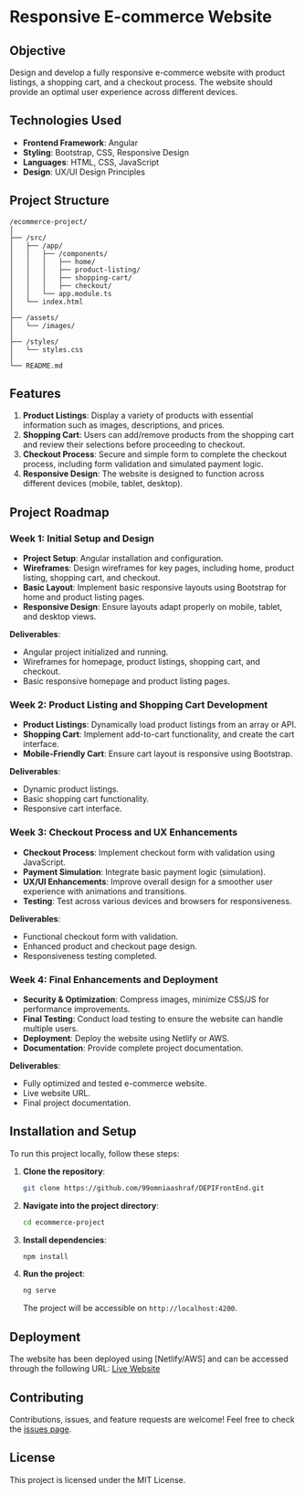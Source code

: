 
# Responsive E-commerce Website

## Objective
Design and develop a fully responsive e-commerce website with product listings, a shopping cart, and a checkout process. The website should provide an optimal user experience across different devices.

## Technologies Used
- **Frontend Framework**: Angular
- **Styling**: Bootstrap, CSS, Responsive Design
- **Languages**: HTML, CSS, JavaScript
- **Design**: UX/UI Design Principles

## Project Structure
```
/ecommerce-project/
│
├── /src/
│   ├── /app/
│   │   ├── /components/
│   │   │   ├── home/
│   │   │   ├── product-listing/
│   │   │   ├── shopping-cart/
│   │   │   ├── checkout/
│   │   └── app.module.ts
│   └── index.html
│
├── /assets/
│   └── /images/
│
├── /styles/
│   └── styles.css
│
└── README.md
```

## Features
1. **Product Listings**: Display a variety of products with essential information such as images, descriptions, and prices.
2. **Shopping Cart**: Users can add/remove products from the shopping cart and review their selections before proceeding to checkout.
3. **Checkout Process**: Secure and simple form to complete the checkout process, including form validation and simulated payment logic.
4. **Responsive Design**: The website is designed to function across different devices (mobile, tablet, desktop).

## Project Roadmap

### Week 1: Initial Setup and Design
- **Project Setup**: Angular installation and configuration.
- **Wireframes**: Design wireframes for key pages, including home, product listing, shopping cart, and checkout.
- **Basic Layout**: Implement basic responsive layouts using Bootstrap for home and product listing pages.
- **Responsive Design**: Ensure layouts adapt properly on mobile, tablet, and desktop views.

**Deliverables**:
- Angular project initialized and running.
- Wireframes for homepage, product listings, shopping cart, and checkout.
- Basic responsive homepage and product listing pages.

### Week 2: Product Listing and Shopping Cart Development
- **Product Listings**: Dynamically load product listings from an array or API.
- **Shopping Cart**: Implement add-to-cart functionality, and create the cart interface.
- **Mobile-Friendly Cart**: Ensure cart layout is responsive using Bootstrap.

**Deliverables**:
- Dynamic product listings.
- Basic shopping cart functionality.
- Responsive cart interface.

### Week 3: Checkout Process and UX Enhancements
- **Checkout Process**: Implement checkout form with validation using JavaScript.
- **Payment Simulation**: Integrate basic payment logic (simulation).
- **UX/UI Enhancements**: Improve overall design for a smoother user experience with animations and transitions.
- **Testing**: Test across various devices and browsers for responsiveness.

**Deliverables**:
- Functional checkout form with validation.
- Enhanced product and checkout page design.
- Responsiveness testing completed.

### Week 4: Final Enhancements and Deployment
- **Security & Optimization**: Compress images, minimize CSS/JS for performance improvements.
- **Final Testing**: Conduct load testing to ensure the website can handle multiple users.
- **Deployment**: Deploy the website using Netlify or AWS.
- **Documentation**: Provide complete project documentation.

**Deliverables**:
- Fully optimized and tested e-commerce website.
- Live website URL.
- Final project documentation.

## Installation and Setup
To run this project locally, follow these steps:

1. **Clone the repository**:
   ```bash
   git clone https://github.com/99omniaashraf/DEPIFrontEnd.git
   ```
   
2. **Navigate into the project directory**:
   ```bash
   cd ecommerce-project
   ```
   
3. **Install dependencies**:
   ```bash
   npm install
   ```
   
4. **Run the project**:
   ```bash
   ng serve
   ```
   The project will be accessible on `http://localhost:4200`.

## Deployment
The website has been deployed using [Netlify/AWS] and can be accessed through the following URL:
[Live Website](http://example-ecommerce-site.com)

## Contributing
Contributions, issues, and feature requests are welcome! Feel free to check the [issues page](https://github.com/username/ecommerce-project/issues).

## License
This project is licensed under the MIT License.
